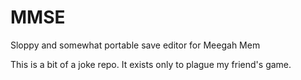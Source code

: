 # MMSE
Sloppy and somewhat portable save editor for Meegah Mem

This is a bit of a joke repo. It exists only to plague my friend's game.
